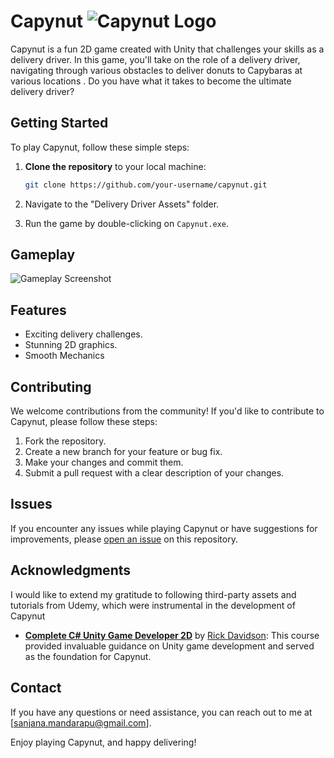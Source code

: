 # Capynut   ![Capynut Logo](https://i.ibb.co/zfCpp8Y/dw.png)

Capynut is a fun 2D game created with Unity that challenges your skills as a delivery driver. In this game, you'll take on the role of a delivery driver, navigating through various obstacles to deliver donuts to Capybaras at various locations . Do you have what it takes to become the ultimate delivery driver?

## Getting Started

To play Capynut, follow these simple steps:

1. **Clone the repository** to your local machine:
   ```sh
   git clone https://github.com/your-username/capynut.git
   ```

2. Navigate to the "Delivery Driver Assets" folder.

3. Run the game by double-clicking on `Capynut.exe`.

## Gameplay

![Gameplay Screenshot](https://i.ibb.co/FzC5tLF/screenshot.png)



## Features

- Exciting delivery challenges.
- Stunning 2D graphics.
- Smooth Mechanics
  

## Contributing

We welcome contributions from the community! If you'd like to contribute to Capynut, please follow these steps:

1. Fork the repository.
2. Create a new branch for your feature or bug fix.
3. Make your changes and commit them.
4. Submit a pull request with a clear description of your changes.

## Issues

If you encounter any issues while playing Capynut or have suggestions for improvements, please [open an issue](https://github.com/your-username/capynut/issues) on this repository.

## Acknowledgments

I would like to extend my gratitude to following third-party assets and tutorials from Udemy, which were instrumental in the development of Capynut
- **[Complete C# Unity Game Developer 2D](https://www.udemy.com/course/unitycourse/)** by [Rick Davidson](https://www.udemy.com/user/rick-davidson-5/): This course provided invaluable guidance on Unity game development and served as the foundation for Capynut.


## Contact

If you have any questions or need assistance, you can reach out to me at [sanjana.mandarapu@gmail.com].

Enjoy playing Capynut, and happy delivering!
